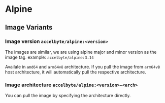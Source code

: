 # Alpine

## Image Variants

### Image version `accelbyte/alpine:<version>`

The images are similar, we are using alpine major and minor version as the image tag. example: `accelbyte/alpine:3.14`

Availale in `amd64` and `arm64v8` architecture. If you pull the image from `arm64v8` host architecture, it will automatically pull the respective architecture.

### Image architecture `accelbyte/alpine:<version>-<arch>`

You can pull the image by specifying the architecture directly.

